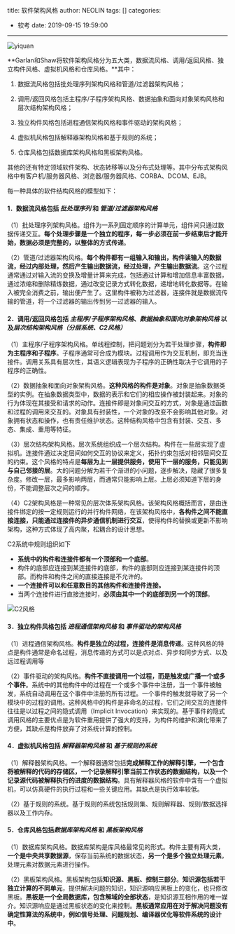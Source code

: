 title: 软件架构风格
author: NEOLIN
tags: []
categories:
  - 软考
date: 2019-09-15 19:59:00
---

![yiquan](http://pxrwus83d.bkt.clouddn.com/neos-images/20190915/tCXmPILQn0sV.png?imageslim)

<!-- more -->

**Garlan和Shaw将软件架构风格分为五大类，数据流风格、调用/返回风格、独立构件风格、虚拟机风格和仓库风格。**其中：

1. 数据流风格包括批处理序列架构风格和管道/过滤器架构风格；

2. 调用/返回风格包括主程序/子程序架构风格、数据抽象和面向对象架构风格和层次结构架构风格；

3. 独立构件风格包括进程通信架构风格和事件驱动的架构风格；

4. 虚拟机风格包括解释器架构风格和基于规则的系统；

5. 仓库风格包括数据库架构风格和黑板架构风格。

其他的还有特定领域软件架构、状态转移等以及分布式处理等。其中分布式架构风格中有客户机/服务器风格、浏览器/服务器风格、CORBA、DCOM、EJB。

每一种具体的软件结构风格的模型如下：

#### 1．数据流风格包括 ***批处理序列*** 和 ***管道/过滤器架构风格***

（1）批处理序列架构风格。组件为一系列固定顺序的计算单元，组件间只通过数据传递交互。**每个处理步骤是一个独立的程序，每一步必须在前一步结束后才能开始，数据必须是完整的，以整体的方式传递**。

（2）管道/过滤器架构风格。**每个构件都有一组输入和输出，构件读输入的数据流，经过内部处理，然后产生输出数据流，经过处理，产生输出数据流**。这个过程通常通过对输入流的变换及增量计算来完成，包括通过计算和增加信息丰富数据，通过浓缩和删除精炼数据，通过改变记录方式转化数据，递增地转化数据等。在输入被完全消费之前，输出便产生了。这里构件被称为过滤器，连接件就是数据流传输的管道，将一个过滤器的输出传到另一过滤器的输入。

#### 2．调用/返回风格包括  ***主程序/子程序架构风格***、***数据抽象和面向对象架构风格***  以及***层次结构架构风格（分层系统、C2风格）*** 

（1）主程序/子程序架构风格。单线程控制，把问题划分为若干处理步骤，**构件即为主程序和子程序**。子程序通常可合成为模块。过程调用作为交互机制，即充当连接件。调用关系具有层次性，其语义逻辑表现为子程序的正确性取决于它调用的子程序的正确性。

（2）数据抽象和面向对象架构风格。**这种风格的构件是对象**。对象是抽象数据类型的实例。在抽象数据类型中，数据的表示和它们的相应操作被封装起来。对象的行为体现在其接受和请求的动作。连接件即是对象间交互的方式，对象是通过函数和过程的调用来交互的。对象具有封装性，一个对象的改变不会影响其他对象。对象拥有状态和操作，也有责任维护状态。这种结构风格中包含有封装、交互、多态、集成、重用等特征。

（3）层次结构架构风格。层次系统组织成一个层次结构。构件在一些层实现了虚拟机。连接件通过决定层间如何交互的协议来定义，拓扑约束包括对相邻层间交互的约束。这个风格的特点是**每层为上一层提供服务，使用下一层的服务，只能见到与自己邻接的层**。大的问题分解为若干个渐进的小问题，逐步解决，隐藏了很多复杂度。修改一层，最多影响两层，而通常只能影响上层。上层必须知道下层的身份，不能调整层次之间的顺序。

（4）C2架构风格是一种常见的层次体系架构风格。该架构风格概括而言，是由连接件绑定的按一定规则运行的并行构件网络，在该架构风格中，**各构件之间不能直接连接，只能通过连接件的异步通信机制进行交互**，使得构件的替换或更新不影响架构，这种方式体现了高内聚，松耦合的设计思想。

C2系统中规则组织如下

- **系统中的构件和连接件都有一个顶部和一个底部**。
- 构件的底部应连接到某连接件的底部，构件的底部则应连接到某连接件的顶部。而构件和构件之间的直接连接是不允许的。
- **一个连接件可以和任意数目的其他构件和连接件连接。**
- 当两个连接件进行直接连接时，**必须由其中一个的底部到另一个的顶部**。

![C2风格](http://pxrwus83d.bkt.clouddn.com/neos-images/20190915/ShuiSf9yuVjS.png?imageslim)

#### 3．独立构件风格包括 ***进程通信架构风格*** 和 ***事件驱动的架构风格***

（1）进程通信架构风格。**构件是独立的过程，连接件是消息传递**。这种风格的特点是构件通常是命名过程，消息传递的方式可以是点对点、异步和同步方式、以及远过程调用等

（2）事件驱动的架构风格。**构件不直接调用一个过程，而是触发或广播一个或多个事件**。系统中的其他构件中的过程在一个或多个事件中注册，当一个事件被触发，系统自动调用在这个事件中注册的所有过程。一个事件的触发就导致了另一个模块中的过程的调用。这种风格中的构件是非命名的过程，它们之间交互的连接件往往是以过程之间的隐式调用（Implicit Invocation）来实现的。基于事件的隐式调用风格的主要优点是为软件重用提供了强大的支持，为构件的维护和演化带来了方便，其缺点是构件放弃了对系统计算的控制。

#### 4．虚拟机风格包括 ***解释器架构风格***  和 ***基于规则的系统***

（1）解释器架构风格。一个解释器通常包括**完成解释工作的解释引擎，一个包含将被解释的代码的存储区，一个记录解释引擎当前工作状态的数据结构，以及一个记录源代码被解释执行的进度的数据结构**。具有解释器风格的软件中含有一个虚拟机，可以仿真硬件的执行过程和一些关键应用。其缺点是执行效率较低。

（2）基于规则的系统。基于规则的系统包括规则集、规则解释器、规则/数据选择器以及工作内存。

#### 5．仓库风格包括***数据库架构风格***  和 ***黑板架构风格***

（1）数据库架构风格。数据库架构是库风格最常见的形式。构件主要有两大类，**一个是中央共享数据源**，保存当前系统的数据状态，**另一个是多个独立处理元素**，处理元素对数据元素进行操作。

（2）黑板架构风格。黑板架构包括**知识源、黑板、控制三部分**。**知识源包括若干独立计算的不同单元**，提供解决问题的知识，知识源响应黑板上的变化，也只修改黑板。**黑板是一个全局数据库，包含解域的全部状态**，是知识源互相作用的唯一媒介。知识源响应是通过黑板状态的变化来控制。**黑板通常应用在对于解决问题没有确定性算法的系统中，例如信号处理、问题规划、编译器优化等软件系统的设计中**。